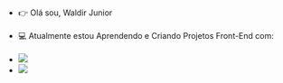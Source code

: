 - :point_right: Olá sou, Waldir Junior
   <br>
   <br>
- :computer: Atualmente estou Aprendendo e Criando Projetos Front-End com:
  <br>
  <br>
- <img src="https://img.shields.io/badge/HTML5-E34F26?style=for-the-badge&logo=html5&logoColor=white" />
- <img src="https://img.shields.io/badge/CSS3-1572B6?style=for-the-badge&logo=css3&logoColor=white" />






